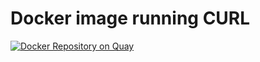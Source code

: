 # Docker image running CURL

[![Docker Repository on Quay](https://quay.io/repository/fhcrc-microbiome/curl/status "Docker Repository on Quay")](https://quay.io/repository/fhcrc-microbiome/curl)